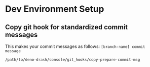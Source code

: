 # Dev Environment Setup

## Copy git hook for standardized commit messages

This makes your commit messages as follows: `[branch-name] commit message`

```shell
/path/to/deno-drash/console/git_hooks/copy-prepare-commit-msg
```
